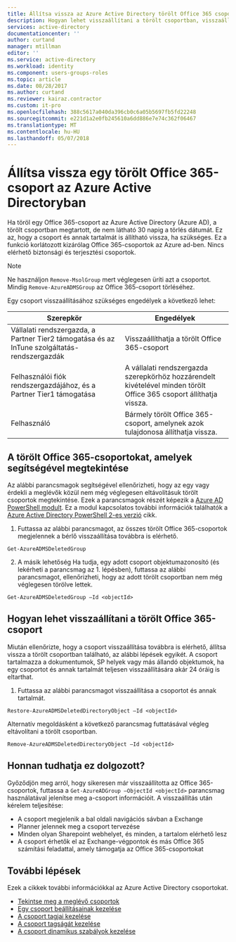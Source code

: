 ```yaml
---
title: Állítsa vissza az Azure Active Directory törölt Office 365 csoport |} Microsoft Docs
description: Hogyan lehet visszaállítani a törölt csoportban, visszaállítható csoportok megtekintése és az Azure Active Directory csoport permamnently törlése
services: active-directory
documentationcenter: ''
author: curtand
manager: mtillman
editor: ''
ms.service: active-directory
ms.workload: identity
ms.component: users-groups-roles
ms.topic: article
ms.date: 08/28/2017
ms.author: curtand
ms.reviewer: kairaz.contractor
ms.custom: it-pro
ms.openlocfilehash: 388c5617a040da396cb0c6a05b5697fb5fd22248
ms.sourcegitcommit: e221d1a2e0fb245610a6dd886e7e74c362f06467
ms.translationtype: MT
ms.contentlocale: hu-HU
ms.lasthandoff: 05/07/2018
---
```

# <a name="restore-a-deleted-office-365-group-in-azure-active-directory"></a>Állítsa vissza egy törölt Office 365-csoport az Azure Active Directoryban

Ha töröl egy Office 365-csoport az Azure Active Directory (Azure AD), a törölt csoportban megtartott, de nem látható 30 napig a törlés dátumát. Ez az, hogy a csoport és annak tartalmát is állítható vissza, ha szükséges. Ez a funkció korlátozott kizárólag Office 365-csoportok az Azure ad-ben. Nincs elérhető biztonsági és terjesztési csoportok.

> [!NOTE] 
> Ne használjon `Remove-MsolGroup` mert véglegesen üríti azt a csoportot. Mindig `Remove-AzureADMSGroup` az Office 365-csoport törléséhez. 

Egy csoport visszaállításához szükséges engedélyek a következő lehet:

Szerepkör  | Engedélyek 
--------- | ---------
Vállalati rendszergazda, a Partner Tier2 támogatása és az InTune szolgáltatás-rendszergazdák | Visszaállíthatja a törölt Office 365-csoport 
Felhasználói fiók rendszergazdájához, és a Partner Tier1 támogatása | A vállalati rendszergazda szerepkörhöz hozzárendelt kivételével minden törölt Office 365 csoport állíthatja vissza. 
Felhasználó | Bármely törölt Office 365-csoport, amelynek azok tulajdonosa állíthatja vissza. 


## <a name="view-the-deleted-office-365-groups-that-are-available-to-restore"></a>A törölt Office 365-csoportokat, amelyek segítségével megtekintése
Az alábbi parancsmagok segítségével ellenőrizheti, hogy az egy vagy érdekli a meglévők közül nem még véglegesen eltávolításuk törölt csoportok megtekintése. Ezek a parancsmagok részét képezik a [Azure AD PowerShell modult](https://www.powershellgallery.com/packages/AzureAD/). Ez a modul kapcsolatos további információk találhatók a [Azure Active Directory PowerShell 2-es verzió](/powershell/azure/install-adv2?view=azureadps-2.0) cikk.

1.  Futtassa az alábbi parancsmagot, az összes törölt Office 365-csoportok megjelennek a bérlő visszaállítása továbbra is elérhető.
  ```
  Get-AzureADMSDeletedGroup
  ```

2.  A másik lehetőség Ha tudja, egy adott csoport objektumazonosító (és lekérheti a parancsmag az 1. lépésben), futtassa az alábbi parancsmagot, ellenőrizheti, hogy az adott törölt csoportban nem még véglegesen törölve lettek.
  ```
  Get-AzureADMSDeletedGroup –Id <objectId>
  ```



## <a name="how-to-restore-your-deleted-office-365-group"></a>Hogyan lehet visszaállítani a törölt Office 365-csoport
Miután ellenőrizte, hogy a csoport visszaállítása továbbra is elérhető, állítsa vissza a törölt csoportban található, az alábbi lépések egyikét. A csoport tartalmazza a dokumentumok, SP helyek vagy más állandó objektumok, ha egy csoportot és annak tartalmát teljesen visszaállítására akár 24 óráig is eltarthat.

1.  Futtassa az alábbi parancsmagot visszaállítása a csoportot és annak tartalmát.
  
  ```
  Restore-AzureADMSDeletedDirectoryObject –Id <objectId>
  ``` 

Alternatív megoldásként a következő parancsmag futtatásával végleg eltávolítani a törölt csoportban.
  ```
  Remove-AzureADMSDeletedDirectoryObject –Id <objectId>
  ```

## <a name="how-do-you-know-this-worked"></a>Honnan tudhatja ez dolgozott?
Győződjön meg arról, hogy sikeresen már visszaállította az Office 365-csoportok, futtassa a `Get-AzureADGroup –ObjectId <objectId>` parancsmag használatával jelenítse meg a-csoport információit. A visszaállítás után kérelem teljesítése:
- A csoport megjelenik a bal oldali navigációs sávban a Exchange
- Planner jelennek meg a csoport tervezése
- Minden olyan Sharepoint webhelyet, és minden, a tartalom elérhető lesz
- A csoport érhetők el az Exchange-végpontok és más Office 365 számítási feladattal, amely támogatja az Office 365-csoportokat


## <a name="next-steps"></a>További lépések
Ezek a cikkek további információkkal az Azure Active Directory csoportokat.

* [Tekintse meg a meglévő csoportok](active-directory-groups-view-azure-portal.md)
* [Egy csoport beállításainak kezelése](active-directory-groups-settings-azure-portal.md)
* [A csoport tagjai kezelése](active-directory-groups-members-azure-portal.md)
* [A csoport tagságát kezelése](active-directory-groups-membership-azure-portal.md)
* [A csoport dinamikus szabályok kezelése](active-directory-groups-dynamic-membership-azure-portal.md)
